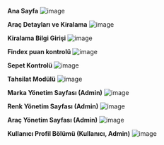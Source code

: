 <strong>Ana Sayfa</strong>
![image](https://user-images.githubusercontent.com/193318/114273700-d56aa100-9a23-11eb-9044-fbc06828d1f4.png)



<strong>Araç Detayları ve Kiralama</strong>
![image](https://user-images.githubusercontent.com/193318/114263834-80616780-99f0-11eb-8a4e-97b9cd47da92.png)



<strong>Kiralama Bilgi Girişi</strong>
![image](https://user-images.githubusercontent.com/193318/114271948-a13fb200-9a1c-11eb-96c6-73b04bbc1ef6.png)



<strong>Findex puan kontrolü</strong>
![image](https://user-images.githubusercontent.com/193318/114285781-6fe9d500-9a62-11eb-8368-f7b9a4322ac2.png)



<strong>Sepet Kontrolü</strong>
![image](https://user-images.githubusercontent.com/193318/114264706-1d260400-99f5-11eb-9e9a-e548f31bf84f.png)



<strong>Tahsilat Modülü</strong>
![image](https://user-images.githubusercontent.com/193318/114264004-14333380-99f1-11eb-8f94-612b342c7cdb.png)



<strong>Marka Yönetim Sayfası (Admin)</strong>
![image](https://user-images.githubusercontent.com/193318/114264052-5bb9bf80-99f1-11eb-9135-9e36504b2391.png)



<strong>Renk Yönetim Sayfası (Admin)</strong>
![image](https://user-images.githubusercontent.com/193318/114264081-8277f600-99f1-11eb-93a6-cd0963bd08ed.png)



<strong>Araç Yönetim Sayfası (Admin)</strong>
![image](https://user-images.githubusercontent.com/193318/114264035-3dec5a80-99f1-11eb-82b5-2beee8857037.png)



<strong>Kullanıcı Profil Bölümü (Kullanıcı, Admin)</strong>
![image](https://user-images.githubusercontent.com/193318/114264106-acc9b380-99f1-11eb-908c-e0b0d1c68bd6.png)
